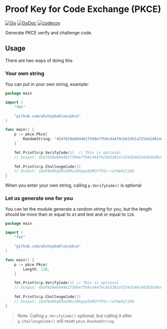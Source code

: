 # Proof Key for Code Exchange (PKCE)

[![Go](https://github.com/akshaybabloo/pkce/actions/workflows/go.yml/badge.svg)](https://github.com/akshaybabloo/pkce/actions/workflows/go.yml)
[![GoDoc](https://godoc.org/github.com/akshaybabloo/pkce?status.svg)](https://pkg.go.dev/github.com/akshaybabloo/pkce)
[![codecov](https://codecov.io/gh/akshaybabloo/pkce/branch/main/graph/badge.svg?token=71W6D8Z5CX)](https://codecov.io/gh/akshaybabloo/pkce)

Generate PKCE verify and challenge code.

## Usage

There are two ways of doing this

### Your own string

You can put in your own string, example:

```go
package main

import (
	"fmt"

	"github.com/akshaybabloo/pkce"
)

func main() {
	p := pkce.Pkce{
		RandomString: "45d7820e694481f399e7fb9c444f0cb63301a7254d1401443835d9af2c9a6a5ec5b243c3470feb945336025964ef05c8d2f0e44baf76762ba6136914",
	}

	fmt.Println(p.VerifyCode())  // This is optional
	// Output: 45d7820e694481f399e7fb9c444f0cb63301a7254d1401443835d9af2c9a6a5ec5b243c3470feb945336025964ef05c8d2f0e44baf76762ba6136914
	
	fmt.Println(p.ChallengeCode())
	// Output: iQoF8w9kq5RnuMdisRXypyOoMCF7FGz-ro7dwHjC28U
}
```

When you enter your own string, calling `p.VerifyCode()` is optional

### Let us generate one for you

You can let the module generate a random string for you, but the length should be more than or equal to `43` and lest and or equal to `128`.

```go
package main

import (
	"fmt"

	"github.com/akshaybabloo/pkce"
)

func main() {
	p := pkce.Pkce{
		Length: 128,
	}

	fmt.Println(p.VerifyCode()) // This is optional
	// Output: 45d7820e694481f399e7fb9c444f0cb63301a7254d1401443835d9af2c9a6a5ec5b243c3470feb945336025964ef05c8d2f0e44baf76762ba6136914
	
	fmt.Println(p.ChallengeCode())
	// Output: iQoF8w9kq5RnuMdisRXypyOoMCF7FGz-ro7dwHjC28U
}
```

> Note: Calling `p.VerifyCode()` optional, but calling it after `p.ChallengeCode()` will reset `pkce.RandomString`
